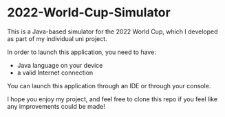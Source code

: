 # 2022-World-Cup-Simulator
This is a Java-based simulator for the 2022 World Cup, which I developed as part of my individual uni project.

In order to launch this application, you need to have:
- Java language on your device
- a valid Internet connection

You can launch this application through an IDE or through your console.

I hope you enjoy my project, and feel free to clone this repo if you feel like any improvements could be made!
